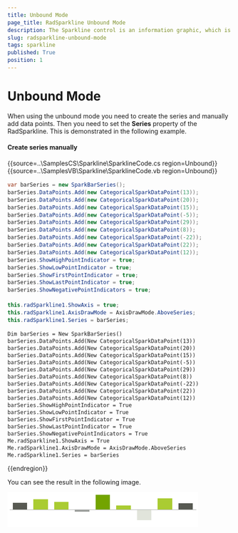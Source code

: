 ```yaml
---
title: Unbound Mode
page_title: RadSparkline Unbound Mode
description: The Sparkline control is an information graphic, which is characterized by small size, excellent performance
slug: radsparkline-unbound-mode
tags: sparkline
published: True
position: 1
---
```


# Unbound Mode

When using the unbound mode you need to create the series and manually add data points. Then you need to set the __Series__ property of the RadSparkline. This is demonstrated in the following example. 

#### Create series manually

{{source=..\SamplesCS\Sparkline\SparklineCode.cs region=Unbound}} 
{{source=..\SamplesVB\Sparkline\SparklineCode.vb region=Unbound}}
````C#
var barSeries = new SparkBarSeries();
barSeries.DataPoints.Add(new CategoricalSparkDataPoint(13));
barSeries.DataPoints.Add(new CategoricalSparkDataPoint(20));
barSeries.DataPoints.Add(new CategoricalSparkDataPoint(15));
barSeries.DataPoints.Add(new CategoricalSparkDataPoint(-5));
barSeries.DataPoints.Add(new CategoricalSparkDataPoint(29));
barSeries.DataPoints.Add(new CategoricalSparkDataPoint(8));
barSeries.DataPoints.Add(new CategoricalSparkDataPoint(-22));
barSeries.DataPoints.Add(new CategoricalSparkDataPoint(22));
barSeries.DataPoints.Add(new CategoricalSparkDataPoint(12));
barSeries.ShowHighPointIndicator = true;
barSeries.ShowLowPointIndicator = true;
barSeries.ShowFirstPointIndicator = true;
barSeries.ShowLastPointIndicator = true;
barSeries.ShowNegativePointIndicators = true;
 
this.radSparkline1.ShowAxis = true;
this.radSparkline1.AxisDrawMode = AxisDrawMode.AboveSeries;
this.radSparkline1.Series = barSeries;

````
````VB.NET
Dim barSeries = New SparkBarSeries()
barSeries.DataPoints.Add(New CategoricalSparkDataPoint(13))
barSeries.DataPoints.Add(New CategoricalSparkDataPoint(20))
barSeries.DataPoints.Add(New CategoricalSparkDataPoint(15))
barSeries.DataPoints.Add(New CategoricalSparkDataPoint(-5))
barSeries.DataPoints.Add(New CategoricalSparkDataPoint(29))
barSeries.DataPoints.Add(New CategoricalSparkDataPoint(8))
barSeries.DataPoints.Add(New CategoricalSparkDataPoint(-22))
barSeries.DataPoints.Add(New CategoricalSparkDataPoint(22))
barSeries.DataPoints.Add(New CategoricalSparkDataPoint(12))
barSeries.ShowHighPointIndicator = True
barSeries.ShowLowPointIndicator = True
barSeries.ShowFirstPointIndicator = True
barSeries.ShowLastPointIndicator = True
barSeries.ShowNegativePointIndicators = True
Me.radSparkline1.ShowAxis = True
Me.radSparkline1.AxisDrawMode = AxisDrawMode.AboveSeries
Me.radSparkline1.Series = barSeries

````
 

{{endregion}}

You can see the result in the following image.

 ![](images/sparkline-unbound-mode001.png)


 